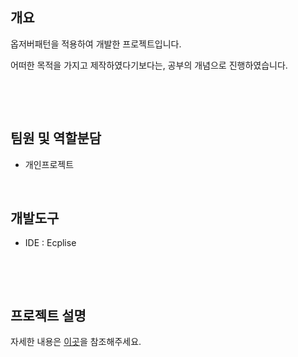 <h2><strong>개요</strong></h2>

<p>옵저버패턴을 적용하여 개발한 프로젝트입니다.</p>

<p>어떠한 목적을 가지고 제작하였다기보다는, 공부의 개념으로 진행하였습니다.</p>

<p>&nbsp;</p>

<p>&nbsp;</p>

<h2><strong>팀원 및 역할분담</strong></h2>

<ul>
	<li>개인프로젝트</li>
</ul>

<p>&nbsp;</p>

<h2><strong>개발도구</strong></h2>

<ul>
	<li>IDE : Ecplise</li>
</ul>

<p>&nbsp;</p>

<p>&nbsp;</p>

<h2><strong>프로젝트 설명</strong></h2>

자세한 내용은 <a href="http://www.changoos.com/projects/14">이곳</a>을 참조해주세요.
